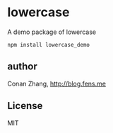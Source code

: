 lowercase
========================

A demo package of lowercase

```{bash}
npm install lowercase_demo
```

## author

Conan Zhang, http://blog.fens.me

## License

MIT

